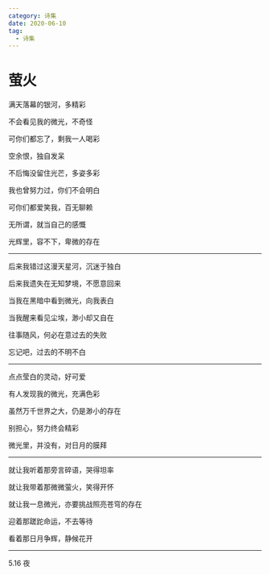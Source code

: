 ```yaml
---
category: 诗集
date: 2020-06-10
tag: 
  - 诗集
---
```


# 萤火

满天落幕的银河，多精彩

不会看见我的微光，不奇怪

可你们都忘了，剩我一人喝彩

空余恨，独自发呆

不后悔没留住光芒，多姿多彩

我也曾努力过，你们不会明白

可你们都爱笑我，百无聊赖

无所谓，就当自己的感慨

光辉里，容不下，卑微的存在

---

后来我错过这漫天星河，沉迷于独白

后来我遗失在无知梦境，不愿意回来

当我在黑暗中看到微光，向我表白

当我醒来看见尘埃，渺小却又自在

往事随风，何必在意过去的失败

忘记吧，过去的不明不白

---

点点莹白的灵动，好可爱

有人发现我的微光，充满色彩

虽然万千世界之大，仍是渺小的存在

别担心，努力终会精彩

微光里，并没有，对日月的膜拜

---

就让我听着那旁言碎语，哭得坦率

就让我带着那微微萤火，笑得开怀

就让我一息微光，亦要挑战照亮苍穹的存在

迎着那蹉跎命运，不去等待

看着那日月争辉，静候花开

---

5.16 夜
